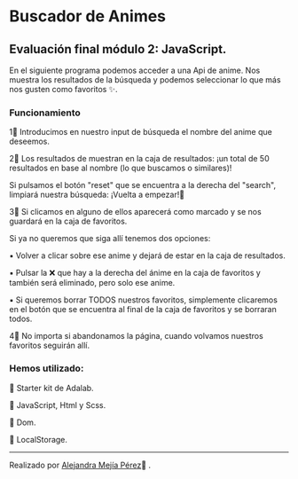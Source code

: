 # Buscador de Animes
## Evaluación final módulo 2: JavaScript.

En el siguiente programa podemos acceder a una Api de anime. Nos muestra los resultados de la búsqueda y podemos seleccionar lo que más nos gusten como favoritos ✨.
 ### Funcionamiento
 1⃣ Introducimos en nuestro input de búsqueda el nombre del anime que deseemos.
 
 2⃣ Los resultados de muestran en la caja de resultados: ¡un total de 50 resultados en base al nombre (lo que buscamos o similares)!
 
 Si pulsamos el botón "reset" que se encuentra a la derecha del "search", limpiará nuestra búsqueda: ¡Vuelta a empezar!🙌
     
 3⃣ Si clicamos en alguno de ellos aparecerá como marcado y se nos guardará en la caja de favoritos. 
 
 Si ya no queremos que siga allí tenemos dos opciones: 
     
 ▪ Volver a clicar sobre ese anime y dejará de estar en la caja de resultados.
          
 ▪ Pulsar la ❌ que hay a la derecha del ánime en la caja de favoritos y también será eliminado, pero solo ese anime.
          
 ▪ Si queremos borrar TODOS nuestros favoritos, simplemente clicaremos en el botón que se encuentra al final de la caja de favoritos y se borraran todos.
          
4⃣ No importa si abandonamos la página, cuando volvamos nuestros favoritos seguirán allí. 

### Hemos utilizado:

🔹 Starter kit de Adalab.

🔹 JavaScript, Html y Scss.

🔹 Dom.

🔹 LocalStorage.
 




_____________________________________________________________

Realizado por [Alejandra Mejía Pérez](https://github.com/AlejandraMejiaP)🌻 . 
